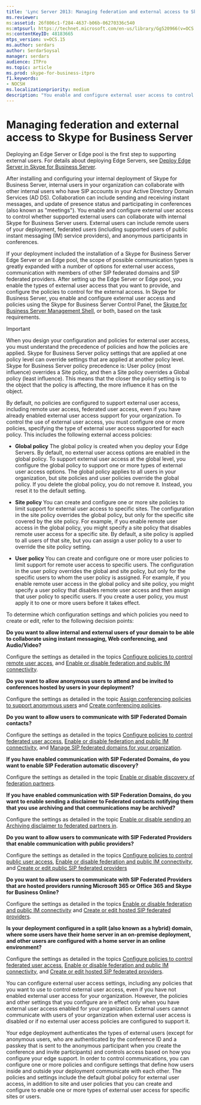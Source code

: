 ```yaml
---
title: 'Lync Server 2013: Managing federation and external access to Skype for Business Server'
ms.reviewer: 
ms:assetid: 26f806c1-f284-4637-b06b-06270336c540
ms:mtpsurl: https://technet.microsoft.com/en-us/library/Gg520966(v=OCS.15)
ms:contentKeyID: 48183665
mtps_version: v=OCS.15
ms.author: serdars
author: SerdarSoysal
manager: serdars
audience: ITPro
ms.topic: article
ms.prod: skype-for-business-itpro
f1.keywords:
- NOCSH
ms.localizationpriority: medium
description: "You enable and configure external user access to control whether supported external users can collaborate with internal Skype for Business Server users."
---
```



# Managing federation and external access to Skype for Business Server

Deploying an Edge Server or Edge pool is the first step to supporting external users. For details about deploying Edge Servers, see [Deploy Edge Server in Skype for Business Server](../../deploy/deploy-edge-server/deploy-edge-server.md).

After installing and configuring your internal deployment of Skype for Business Server, internal users in your organization can collaborate with other internal users who have SIP accounts in your Active Directory Domain Services (AD DS). Collaboration can include sending and receiving instant messages, and update of presence status and participating in conferences (also known as "meetings"). You enable and configure external user access to control whether supported external users can collaborate with internal Skype for Business Server users. External users can include remote users of your deployment, federated users (including supported users of public instant messaging (IM) service providers), and anonymous participants in conferences.

If your deployment included the installation of a Skype for Business Server Edge Server or an Edge pool, the scope of possible communication types is greatly expanded with a number of options for external user access, communication with members of other SIP federated domains and SIP federated providers. After setting up the Edge Server or Edge pool, you enable the types of external user access that you want to provide, and configure the policies to control for the external access. In Skype for Business Server, you enable and configure external user access and policies using the Skype for Business Server Control Panel, the [Skype for Business Server Management Shell](../management-shell.md), or both, based on the task requirements. 



> [!IMPORTANT]  
> When you design your configuration and policies for external user access, you must understand the precedence of policies and how the policies are applied. Skype for Business Server policy settings that are applied at one policy level can override settings that are applied at another policy level. Skype for Business Server policy precedence is: User policy (most influence) overrides a Site policy, and then a Site policy overrides a Global policy (least influence). This means that the closer the policy setting is to the object that the policy is affecting, the more influence it has on the object.


By default, no policies are configured to support external user access, including remote user access, federated user access, even if you have already enabled external user access support for your organization. To control the use of external user access, you must configure one or more policies, specifying the type of external user access supported for each policy. This includes the following external access policies:

  - **Global policy**   The global policy is created when you deploy your Edge Servers. By default, no external user access options are enabled in the global policy. To support external user access at the global level, you configure the global policy to support one or more types of external user access options. The global policy applies to all users in your organization, but site policies and user policies override the global policy. If you delete the global policy, you do not remove it. Instead, you reset it to the default setting.

  - **Site policy**   You can create and configure one or more site policies to limit support for external user access to specific sites. The configuration in the site policy overrides the global policy, but only for the specific site covered by the site policy. For example, if you enable remote user access in the global policy, you might specify a site policy that disables remote user access for a specific site. By default, a site policy is applied to all users of that site, but you can assign a user policy to a user to override the site policy setting.

  - **User policy**   You can create and configure one or more user policies to limit support for remote user access to specific users. The configuration in the user policy overrides the global and site policy, but only for the specific users to whom the user policy is assigned. For example, if you enable remote user access in the global policy and site policy, you might specify a user policy that disables remote user access and then assign that user policy to specific users. If you create a user policy, you must apply it to one or more users before it takes effect.

To determine which configuration settings and which policies you need to create or edit, refer to the following decision points:

**Do you want to allow internal and external users of your domain to be able to collaborate using instant messaging, Web conferencing, and Audio/Video?**

Configure the settings as detailed in the topics [Configure policies to control remote user acces](external-access-policies/configure-policies-to-control-remote-user-access.md), and [Enable or disable federation and public IM connectivity](access-edge/enable-or-disable-federation-and-public-im-connectivity.md).

**Do you want to allow anonymous users to attend and be invited to conferences hosted by users in your deployment?**

Configure the settings as detailed in the topic [Assign conferencing policies to support anonymous users](access-edge/assign-conferencing-policies-to-support-anonymous-users.md) and [Create conferencing policies](../conferencing/create-policies.md).

**Do you want to allow users to communicate with SIP Federated Domain contacts?**

Configure the settings as detailed in the topics [Configure policies to control federated user access](external-access-policies/configure-policies-to-control-federated-user-access.md), [Enable or disable federation and public IM connectivity](access-edge/enable-or-disable-federation-and-public-im-connectivity.md), and [Manage SIP federated domains for your organization](sip-domains/manage-sip-federated-domains-for-your-organization.md).


**If you have enabled communication with SIP Federated Domains, do you want to enable SIP Federation automatic discovery?**

Configure the settings as detailed in the topic [Enable or disable discovery of federation partners](access-edge/enable-or-disable-discovery-of-federation-partners.md).

**If you have enabled communication with SIP Federation Domains, do you want to enable sending a disclaimer to Federated contacts notifying them that you use archiving and that communications may be archived?**

Configure the settings as detailed in the topic [Enable or disable sending an Archiving disclaimer to federated partners in](access-edge/enable-or-disable-sending-an-archiving-disclaimer-to-federated-partners.md).

**Do you want to allow users to communicate with SIP Federated Providers that enable communication with public providers?**

Configure the settings as detailed in the topics [Configure policies to control public user access](external-access-policies/configure-policies-to-control-public-user-access.md), [Enable or disable federation and public IM connectivity](access-edge/enable-or-disable-federation-and-public-im-connectivity.md), and [Create or edit public SIP federated providers](sip-providers/manage-sip-federated-providers-for-your-organization.md#create-or-edit-public-sip-federated-providers-in-skype-for-business-server)


**Do you want to allow users to communicate with SIP Federated Providers that are hosted providers running Microsoft 365 or Office 365 and Skype for Business Online?**

Configure the settings as detailed in the topics [Enable or disable federation and public IM connectivity](access-edge/enable-or-disable-federation-and-public-im-connectivity.md) and [Create or edit hosted SIP federated providers](sip-providers/manage-sip-federated-providers-for-your-organization.md#create-or-edit-hosted-sip-federated-providers-in-skype-for-business-server).

**Is your deployment configured in a split (also known as a hybrid) domain, where some users have their home server in an on-premise deployment, and other users are configured with a home server in an online environment?**

Configure the settings as detailed in the topics [Configure policies to control federated user access](external-access-policies/configure-policies-to-control-federated-user-access.md), [Enable or disable federation and public IM connectivity](access-edge/enable-or-disable-federation-and-public-im-connectivity.md), and [Create or edit hosted SIP federated providers](sip-providers/manage-sip-federated-providers-for-your-organization.md#create-or-edit-hosted-sip-federated-providers-in-skype-for-business-server).


You can configure external user access settings, including any policies that you want to use to control external user access, even if you have not enabled external user access for your organization. However, the policies and other settings that you configure are in effect only when you have external user access enabled for your organization. External users cannot communicate with users of your organization when external user access is disabled or if no external user access policies are configured to support it.

Your edge deployment authenticates the types of external users (except for anonymous users, who are authenticated by the conference ID and a passkey that is sent to the anonymous participant when you create the conference and invite participants) and controls access based on how you configure your edge support. In order to control communications, you can configure one or more policies and configure settings that define how users inside and outside your deployment communicate with each other. The policies and settings include the default global policy for external user access, in addition to site and user policies that you can create and configure to enable one or more types of external user access for specific sites or users.

